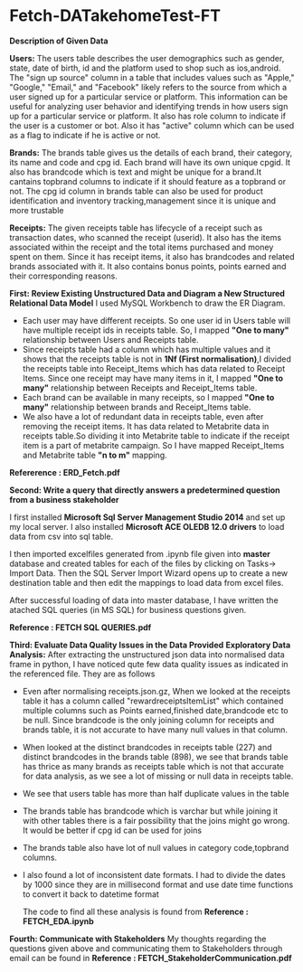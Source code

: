 # Fetch-DATakehomeTest-FT

**Description of Given Data**

**Users:** The users table describes the user demographics such as gender, state, date of birth, id and the platform used to shop such as ios,android.
The "sign up source" column in a table that includes values such as "Apple," "Google," "Email," and "Facebook" likely refers to the source from which a user signed up for a particular service or platform.
This information can be useful for analyzing user behavior and identifying trends in how users sign up for a particular service or platform.
It also has role column to indicate if the user is a customer or bot. Also it has "active" column which can be used as a flag to indicate if he is active or not.

**Brands:**  The brands table gives us the details of each brand, their category, its name and code and cpg id. Each brand will have its own unique cpgid.
It also has brandcode which is text and might be unique for a brand.It cantains topbrand columns to indicate if it should feature as a topbrand or not.
The cpg id column in brands table can also be used for product identification and inventory tracking,management since it is unique and more trustable

**Receipts:** The given receipts table has lifecycle of a receipt such as transaction dates, who scanned the receipt (userid). It also has the items
associated within the receipt and the total items purchased and money spent on them. Since it has receipt items, it also has brandcodes and related brands
associated with it. It also contains bonus points, points earned and their corresponding reasons.

**First: Review Existing Unstructured Data and Diagram a New Structured Relational Data Model**
I used MySQL Workbench to draw the ER Diagram.
- Each user may have different receipts. So one user id in Users table will have multiple receipt ids in receipts table. So, I mapped **"One to many"**  relationship between Users and Receipts table.
- Since receipts table had a column which has multiple values and it shows that the receipts table is not in **1Nf (First normalisation)**,I divided the receipts table into Receipt_Items which has data related to Receipt Items. Since one receipt may have many items in it, I mapped **"One to many"** relationship between Receipts and Receipt_Items table.
- Each brand can be available in many receipts, so I mapped **"One to many"** relationship between brands and Receipt_Items table.
- We also have a lot of redundant data in receipts table, even after removing the receipt items. It has data related to Metabrite data in receipts table.So dividing it into Metabrite table to indicate if the receipt item is a part of metabrite campaign. So I have mapped Receipt_Items and Metabrite table **"n to m"** mapping.

**Refererence : ERD_Fetch.pdf**

**Second: Write a query that directly answers a predetermined question from a business stakeholder**

I first installed **Microsoft Sql Server Management Studio 2014** and set up my local server. 
I also installed **Microsoft ACE OLEDB 12.0 drivers** to load data from csv into sql table.

I then imported excelfiles generated from .ipynb file given into **master** database and created tables for each of the files by clicking on Tasks-> Import Data. 
Then the SQL Server Import Wizard opens up to create a new destination table and then edit the mappings to load data from excel files.

After successful loading of data into master database, I have written the atached SQL queries (in MS SQL) for business questions given.

**Reference : FETCH SQL QUERIES.pdf**

**Third: Evaluate Data Quality Issues in the Data Provided**
**Exploratory Data Analysis:**
After extracting the unstructured json data into normalised data frame in python, I have noticed qute few data quality issues as indicated in the referenced file. They are as follows

- Even after normalising receipts.json.gz, When we looked at the receipts table it has a column called "rewardreceiptsItemList" which contained multiple columns such as Points earned,finished date,brandcode etc to be null. Since brandcode is the only joining column for receipts and brands table, it is not accurate to have many null values in that column.
- When looked at the distinct brandcodes in receipts table (227) and distinct brandcodes in the brands table (898), we see that brands table has thrice as many brands as receipts table which is not that accurate for data analysis, as we see a lot of missing or null data in receipts table.
- We see that users table has more than half duplicate values in the table
- The brands table has brandcode which is varchar but while joining it with other tables there is a fair possibility that the joins might 
  go wrong. It would be better if cpg id can be used for joins
- The brands table also have lot of null values in category code,topbrand columns.
- I also found a lot of inconsistent date formats. I had to divide the dates by 1000 since they are in millisecond format and use date time 
  functions to convert it back to datetime format

  The code to find all these analysis is found from **Reference : FETCH_EDA.ipynb**

**Fourth: Communicate with Stakeholders**
My thoughts regarding the questions given above and communicating them to Stakeholders through email can be found in
**Reference : FETCH_StakeholderCommunication.pdf**

